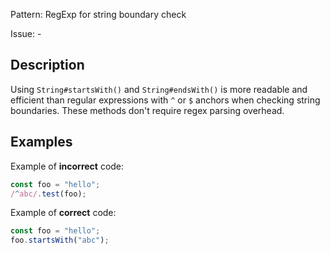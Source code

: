 Pattern: RegExp for string boundary check

Issue: -

## Description

Using `String#startsWith()` and `String#endsWith()` is more readable and efficient than regular expressions with `^` or `$` anchors when checking string boundaries. These methods don't require regex parsing overhead.

## Examples

Example of **incorrect** code:
```javascript
const foo = "hello";
/^abc/.test(foo);
```

Example of **correct** code:
```javascript
const foo = "hello";
foo.startsWith("abc");
```